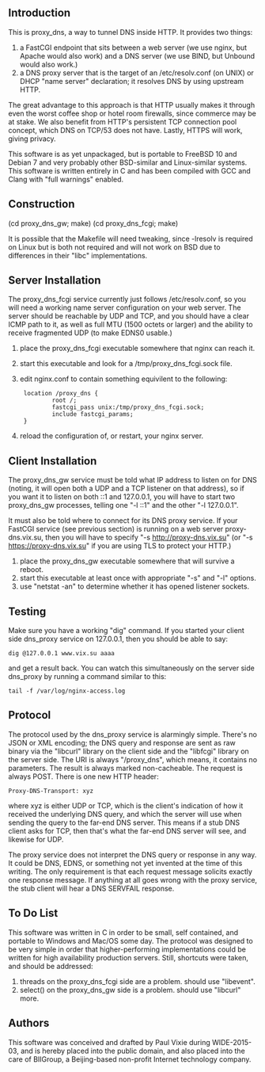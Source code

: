 Introduction
------------

This is proxy_dns, a way to tunnel DNS inside HTTP. It provides two things:

1. a FastCGI endpoint that sits between a web server (we use nginx, but Apache
would also work) and a DNS server (we use BIND, but Unbound would also work.)
2. a DNS proxy server that is the target of an /etc/resolv.conf (on UNIX) or
DHCP "name server" declaration; it resolves DNS by using upstream HTTP.

The great advantage to this approach is that HTTP usually makes it through
even the worst coffee shop or hotel room firewalls, since commerce may be at
stake. We also benefit from HTTP's persistent TCP connection pool concept,
which DNS on TCP/53 does not have. Lastly, HTTPS will work, giving privacy.

This software is as yet unpackaged, but is portable to FreeBSD 10 and Debian 7
and very probably other BSD-similar and Linux-similar systems. This software
is written entirely in C and has been compiled with GCC and Clang with "full
warnings" enabled.

Construction
------------

(cd proxy_dns_gw; make)
(cd proxy_dns_fcgi; make)

It is possible that the Makefile will need tweaking, since -lresolv is
required on Linux but is both not required and will not work on BSD due
to differences in their "libc" implementations.

Server Installation
-------------------

The proxy_dns_fcgi service currently just follows /etc/resolv.conf, so you
will need a working name server configuration on your web server. The server
should be reachable by UDP and TCP, and you should have a clear ICMP path to
it, as well as full MTU (1500 octets or larger) and the ability to receive
fragmented UDP (to make EDNS0 usable.)

1. place the proxy_dns_fcgi executable somewhere that nginx can reach it.
2. start this executable and look for a /tmp/proxy_dns_fcgi.sock file.
3. edit nginx.conf to contain something equivilent to the following:

        location /proxy_dns {
                root /;
                fastcgi_pass unix:/tmp/proxy_dns_fcgi.sock;
                include fastcgi_params;
        }

4. reload the configuration of, or restart, your nginx server.

Client Installation
-------------------

The proxy_dns_gw service must be told what IP address to listen on for DNS
(noting, it will open both a UDP and a TCP listener on that address), so if
you want it to listen on both ::1 and 127.0.0.1, you will have to start two
proxy_dns_gw processes, telling one "-l ::1" and the other "-l 127.0.0.1".

It must also be told where to connect for its DNS proxy service. If your
FastCGI service (see previous section) is running on a web server
proxy-dns.vix.su, then you will have to specify "-s http://proxy-dns.vix.su"
(or "-s https://proxy-dns.vix.su" if you are using TLS to protect your HTTP.)

1. place the proxy_dns_gw executable somewhere that will survive a reboot.
2. start this executable at least once with appropriate "-s" and "-l" options.
3. use "netstat -an" to determine whether it has opened listener sockets.

Testing
-------

Make sure you have a working "dig" command. If you started your client side
dns_proxy service on 127.0.0.1, then you should be able to say:

	dig @127.0.0.1 www.vix.su aaaa

and get a result back. You can watch this simultaneously on the server side
dns_proxy by running a command similar to this:

	tail -f /var/log/nginx-access.log

Protocol
--------

The protocol used by the dns_proxy service is alarmingly simple. There's no
JSON or XML encoding; the DNS query and response are sent as raw binary via
the "libcurl" library on the client side and the "libfcgi" library on the
server side. The URI is always "/proxy_dns", which means, it contains no
parameters. The result is always marked non-cacheable. The request is always
POST. There is one new HTTP header:

	Proxy-DNS-Transport: xyz

where xyz is either UDP or TCP, which is the client's indication of how it
received the underlying DNS query, and which the server will use when sending
the query to the far-end DNS server. This means if a stub DNS client asks for
TCP, then that's what the far-end DNS server will see, and likewise for UDP.

The proxy service does not interpret the DNS query or response in any way.
It could be DNS, EDNS, or something not yet invented at the time of this
writing. The only requirement is that each request message solicits exactly
one response message. If anything at all goes wrong with the proxy service,
the stub client will hear a DNS SERVFAIL response.

To Do List
----------

This software was written in C in order to be small, self contained, and
portable to Windows and Mac/OS some day. The protocol was designed to be
very simple in order that higher-performing implementations could be
written for high availability production servers. Still, shortcuts were
taken, and should be addressed:

1. threads on the proxy_dns_fcgi side are a problem. should use "libevent".
2. select() on the proxy_dns_gw side is a problem. should use "libcurl" more.

Authors
-------

This software was conceived and drafted by Paul Vixie during WIDE-2015-03,
and is hereby placed into the public domain, and also placed into the care
of BIIGroup, a Beijing-based non-profit Internet technology company.
